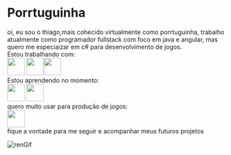 <h1 allign= center;>Porrtuguinha</h1>
oi, eu sou o thiago,mais cohecido virtualmente como porrtuguinha, trabalho atualmente como programador fullstack com foco em java e angular, mas quero me especiaizar em c# para desenvolvimento de jogos.
<br>
Estou trabalhando com:
<div>
<img src="https://cdn.jsdelivr.net/gh/devicons/devicon/icons/angularjs/angularjs-original.svg" width="40" height="40" /> <img src="https://cdn.jsdelivr.net/gh/devicons/devicon/icons/postgresql/postgresql-original.svg" width="40" height="40" /><img src="https://cdn.jsdelivr.net/gh/devicons/devicon/icons/java/java-original.svg" width="40" height="40" />
</div>
Estou aprendendo no momento:
<div>
  <img src="https://cdn.jsdelivr.net/gh/devicons/devicon/icons/react/react-original.svg" width="40" height="40" /> <img src="https://cdn.jsdelivr.net/gh/devicons/devicon/icons/csharp/csharp-original.svg" width="40" height="40" />
</div>
quero muito usar para produção de jogos:
<div>
  <img src="https://cdn.jsdelivr.net/gh/devicons/devicon/icons/unrealengine/unrealengine-original-wordmark.svg" width="40" height="40" />
</div>
fique a vontade para me seguir e acompanhar meus futuros projetos

![renGif](https://github.com/porrtuguinha/porrtuguinha/assets/132089158/625a53ad-d618-48bd-a4d6-17d0ccd17cc9)
